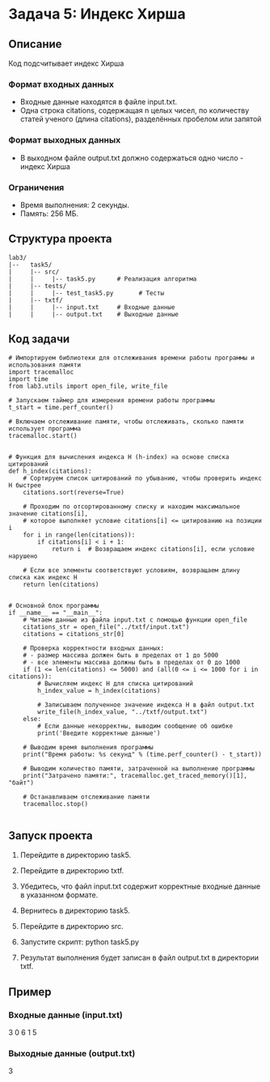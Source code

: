# Задача 5: Индекс Хирша

## Описание

Код подсчитывает индекс Хирша
### Формат входных данных
- Входные данные находятся в файле input.txt.
- Одна строка citations, содержащая n целых чисел, по количеству статей ученого (длина citations), разделённых пробелом или запятой

### Формат выходных данных
- В выходном файле output.txt должно содержаться одно число - индекс Хирша
### Ограничения
- Время выполнения: 2 секунды.
- Память: 256 МБ.

## Структура проекта
```
lab3/
|--   task5/
|     |-- src/
|     |     |-- task5.py      # Реализация алгоритма
|     |-- tests/
|     |     |-- test_task5.py       # Тесты
|     |-- txtf/
|     |     |-- input.txt     # Входные данные
|     |     |-- output.txt    # Выходные данные
```
## Код задачи
```
# Импортируем библиотеки для отслеживания времени работы программы и использования памяти
import tracemalloc
import time
from lab3.utils import open_file, write_file

# Запускаем таймер для измерения времени работы программы
t_start = time.perf_counter()

# Включаем отслеживание памяти, чтобы отслеживать, сколько памяти использует программа
tracemalloc.start()


# Функция для вычисления индекса H (h-index) на основе списка цитирований
def h_index(citations):
    # Сортируем список цитирований по убыванию, чтобы проверить индекс H быстрее
    citations.sort(reverse=True)

    # Проходим по отсортированному списку и находим максимальное значение citations[i],
    # которое выполняет условие citations[i] <= цитированию на позиции i
    for i in range(len(citations)):
        if citations[i] < i + 1:
            return i  # Возвращаем индекс citations[i], если условие нарушено

    # Если все элементы соответствуют условиям, возвращаем длину списка как индекс H
    return len(citations)


# Основной блок программы
if __name__ == "__main__":
    # Читаем данные из файла input.txt с помощью функции open_file
    citations_str = open_file("../txtf/input.txt")
    citations = citations_str[0]

    # Проверка корректности входных данных:
    # - размер массива должен быть в пределах от 1 до 5000
    # - все элементы массива должны быть в пределах от 0 до 1000
    if (1 <= len(citations) <= 5000) and (all(0 <= i <= 1000 for i in citations)):
        # Вычисляем индекс H для списка цитирований
        h_index_value = h_index(citations)

        # Записываем полученное значение индекса H в файл output.txt
        write_file(h_index_value, "../txtf/output.txt")
    else:
        # Если данные некорректны, выводим сообщение об ошибке
        print('Введите корректные данные')

    # Выводим время выполнения программы
    print("Время работы: %s секунд" % (time.perf_counter() - t_start))

    # Выводим количество памяти, затраченной на выполнение программы
    print("Затрачено памяти:", tracemalloc.get_traced_memory()[1], "байт")

    # Останавливаем отслеживание памяти
    tracemalloc.stop()


```
## Запуск проекта

1. Перейдите в директорию task5.
2. Перейдите в директорию txtf.
3. Убедитесь, что файл input.txt содержит корректные входные данные в указанном формате.
4. Вернитесь в директорию task5.
5. Перейдите в директорию src.
6. Запустите скрипт:
      python task5.py
   
7. Результат выполнения будет записан в файл output.txt в директории txtf.

## Пример

### Входные данные (input.txt)
3 0 6 1 5

### Выходные данные (output.txt)
3
